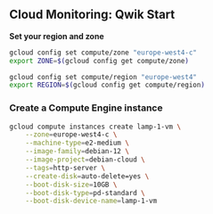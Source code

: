 ## Cloud Monitoring: Qwik Start

**Set your region and zone**
```bash
gcloud config set compute/zone "europe-west4-c"
export ZONE=$(gcloud config get compute/zone)

gcloud config set compute/region "europe-west4"
export REGION=$(gcloud config get compute/region)
```

### Create a Compute Engine instance
```bash
gcloud compute instances create lamp-1-vm \
    --zone=europe-west4-c \
    --machine-type=e2-medium \
    --image-family=debian-12 \
    --image-project=debian-cloud \
    --tags=http-server \
    --create-disk=auto-delete=yes \
    --boot-disk-size=10GB \
    --boot-disk-type=pd-standard \
    --boot-disk-device-name=lamp-1-vm
```
